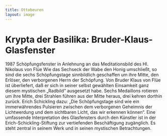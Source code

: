 ```yaml
---
title: Ottobeuren
layout: image
---
```


# Krypta der Basilika: Bruder-Klaus-Glasfenster

1987 Schöpfungsfenster in Anlehnung an das Meditationsbild des Hl. Nikolaus von Flüe
Wie das Sechseck der Wabe den Honig umschließt, so sind die sechs Schöpfungstage   sinnbildlich geschaffen um ihre Mitte, den Erlöser, den verborgenen Herrn der Schöpfung. Von Bruder Klaus von Flüe ist überliefert, daß er sich in seiner selbst gewählten Einsamkeit ganz diesem mystischen „Radbild“ ausgesetzt habe. Sechs Medaillons rotieren um ihre Mitte, drei Strahlen führen aus der Mitte heraus, drei kehren dorthin zurück.
Erich Schickling dazu: „Die Schöpfungstage sind wie ein immerwährendes Pulsieren zwischen dem verborgenen Geheimnis der Lichtwerdung und dem sichtbaren Licht, das wir erkennen können“.
Eine umfassende Interpretation des Glasfensters durch den Künstler ist in der Erich-Schickling-Stiftung zur vertiefenden Beschäftigung zugänglich. Es steht zentral in seinem Werk und in seinen mystischen Betrachtungen.
